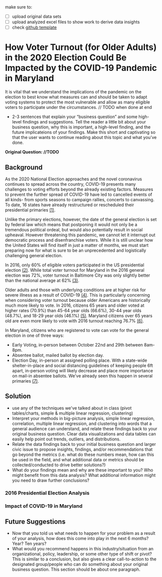 make sure to:
- [ ] upload original data sets
- [ ] upload analyzed excel files to show work to derive data insights
- [ ] check [github template](https://github.com/jhu-business-analytics/midterm-project-template)

# How Voter Turnout (for Older Adults) in the 2020 Election Could Be Impacted by the COVID-19 Pandemic in Maryland
It is vital that we understand the implications of the pandemic on the election to best know what measures can and should be taken to adapt voting systems to protect the most vulnerable and allow as many eligible voters to participate under the circumstances.
// TODO when done at end 
* 2-3 sentences that explain your “business question” and some high-level findings and suggestions. Tell the reader a little bit about your business question, why this is important, a high-level finding, and the future implicateions of your findings. Make this short and captivating so that the user wants to continue reading about this topic and what you’ve done. 

**Original Question: //TODO**

## Background
As the 2020 National Election approaches and the novel coronavirus continues to spread across the country, COVID-19 presents many challenges to voting efforts beyond the already existing factors. Measures to prevent the further spread of COVID-19 have led to cancelled events of all kinds- from sports seasons to campaign rallies, concerts to canvassing. To date, 16 states have already restructured or rescheduled their presidential primaries [(1)](https://www.nytimes.com/article/2020-campaign-primary-calendar-coronavirus.html).

Unlike the primary elections, however, the date of the general election is set by federal law which means that postponing it would not only be a tremendous political ordeal, but would also potentially result in social upheaval. However threatening this pandemic, we cannot let it interrupt out democratic process and disenfranchise voters. While it is still unclear how the United States will find itself in just a matter of months, we must start preparing now for what is sure to be an unprecedented and logistically challenging general election. 

In 2016, only 60% of eligible voters participated in the US presidential election [(2)](http://www.electproject.org/2016g). While total voter turnout for Maryland in the 2016 general election was 72%, voter turnout in Baltimore City was only slightly better than the national average at 62% [(3)](https://elections.maryland.gov/elections/2016/turnout/general/Official%20by%20Party%20and%20County.pdf).

Older adults and those with underlying conditions are at higher risk for severe illness as a result of COVID-19 [(4)](https://www.cdc.gov/coronavirus/2019-ncov/need-extra-precautions/people-at-higher-risk.html). This is particularly concerning when considering voter turnout because older Americans are historically much more likely to vote. In 2016, citizens 65 years and older voted at higher rates (70.9%) than 45-64 year olds (66.6%), 30-44 year olds (48.7%), and 18-29 year olds (46.1%) [(5)](https://www.census.gov/newsroom/blogs/random-samplings/2017/05/voting_in_america.html).
Maryland citizens over 65 years old are even more likely to vote  with 2016 turnout reaching 76.7% [(6)](https://elections.maryland.gov/press_room/2012_stats_general/2012_general_voter_turnout_by_age.pdf). 

In Maryland, citizens who are registered to vote can vote for the general election in one of three ways:
* Early Voting, in-person between October 22nd and 29th between 8am-8pm.
* Absentee ballot, mailed ballot by election day. 
* Election Day, in-person at assigned polling place. 
With a state-wide shelter-in-place and social distancing guidelines of keeping people 6ft apart, in-person voting will likely decrease and place more importance on mail-in absentee ballots. We've already seen this happen in several primaries [(7)](https://www.npr.org/2020/03/16/815504537/voting-amid-coronavirus-what-you-need-to-know).



## Solution
* use any of the techniques we've talked about in class (pivot tables/charts, simple & multiple linear regression, clustering)
* Interpret your methods in big-picture analysis, simple linear regression, correlation, multiple linear regression, and clustering into words that a general audience can understand, and relate these findings back to your original business question. Clear data visualizations and data tables can easily help point out trends, outliers, and distributions. 
* Relate the data findings back to your initial business question and larger civic issue to propose insights, findings, and/or recommendations that go beyond the metrics (i.e. what do these numbers mean, how can this be used in the field, and what additional data or metrics should be collected/conducted to drive better solutions?)
* What do your findings mean and why are these important to you? Who might benefit from this data analysis? What additional information might you need to draw further conclusions?

### 2016 Presidential Election Analysis

### Impact of COVID-19 in Maryland




## Future Suggestions
* Now that you told us what needs to happen for your problem as a result of your analysis, how does this come into play in the next 6 months? Year? Ten years? 
* What would you recommend happens in this industry/situation from an organizational, policy, leadership, or some other type of shift or pivot? This is similar to a conclusion, but also gives a clear call-to-action to the designated group/people who can do something about your original business question. This section should be about one paragraph.
